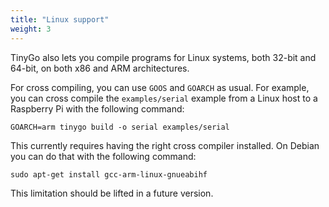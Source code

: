 ```yaml
---
title: "Linux support"
weight: 3
---
```


TinyGo also lets you compile programs for Linux systems, both 32-bit and 64-bit, on both x86 and ARM architectures.

For cross compiling, you can use `GOOS` and `GOARCH` as usual. For example, you can cross compile the `examples/serial` example from a Linux host to a Raspberry Pi with the following command:

    GOARCH=arm tinygo build -o serial examples/serial

This currently requires having the right cross compiler installed. On Debian you can do that with the following command:

    sudo apt-get install gcc-arm-linux-gnueabihf

This limitation should be lifted in a future version.
